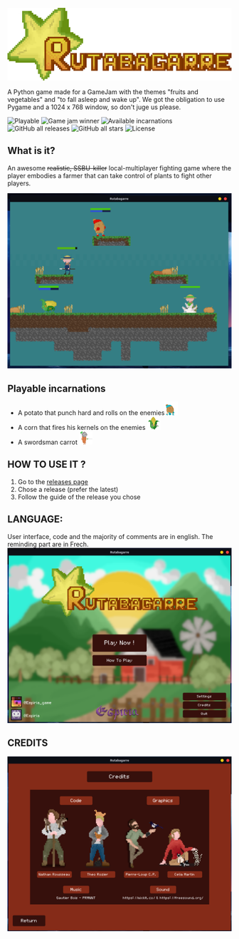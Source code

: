 ![Logo](res/readme/title.png)

A Python game made for a GameJam with the themes "fruits and vegetables" and "to fall asleep and wake up". We got the obligation to use Pygame and a 1024 x 768 window, so don't juge us please.

![Playable](https://img.shields.io/badge/playable-yes-success)
![Game jam winner](https://img.shields.io/badge/Game%20jam%20winner-yes-success)
![Available incarnations](https://img.shields.io/badge/available%20incarnations-3-informational)
![GitHub all releases](https://img.shields.io/github/downloads/mindstorm38/rutabagarre/total)
![GitHub all stars](https://img.shields.io/github/stars/mindstorm38/rutabagarre)
![License](https://img.shields.io/github/license/mindstorm38/rutabagarre)



## What is it?
An awesome ~~realistic, SSBU-killer~~ local-multiplayer fighting game where the player embodies a farmer that can take control of plants to fight other players.

![Fight scene](res/readme/fight_scene.png)


## Playable incarnations
- A potato that punch hard and rolls on the enemies![Potato](res/readme/small_potato_running.gif)
- A corn that fires his kernels on the enemies ![Corn](res/readme/small_corn_running.gif)
- A swordsman carrot ![Carrot](res/readme/small_carrot_running.gif)


## HOW TO USE IT ?
1. Go to the [releases page](https://github.com/mindstorm38/rutabagarre/releases)
2. Chose a release (prefer the latest)
3. Follow the guide of the release you chose


## LANGUAGE:
User interface, code and the majority of comments are in english. The reminding part are in Frech.
![Title screen](res/readme/title_screen.png)


## CREDITS
![Credits](res/readme/credits.png)

